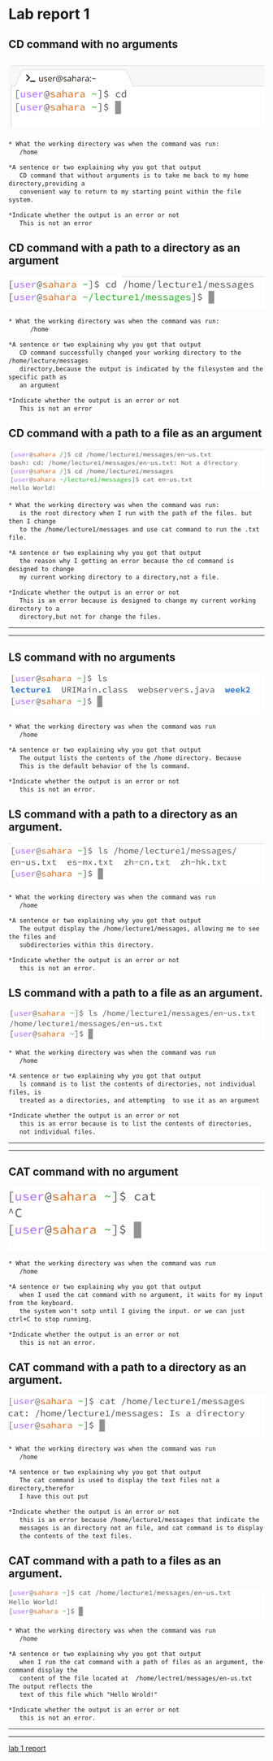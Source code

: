 # Lab report 1
## CD command with no arguments
![Image](cse15l_week1_report/cd_no_command.png)
---
```
* What the working directory was when the command was run:
   /home
```
```
*A sentence or two explaining why you got that output 
   CD command that without arguments is to take me back to my home directory,providing a
   convenient way to return to my starting point within the file system.
```
```
*Indicate whether the output is an error or not
   This is not an error
```
## CD command with a path to a directory as an argument
![Image](cse15l_week1_report/cd_with_dir.png)
```
* What the working directory was when the command was run:
      /home
```
```
*A sentence or two explaining why you got that output 
   CD command successfully changed your working directory to the /home/lecture/messages
   directory,because the output is indicated by the filesystem and the specific path as
   an argument
```
```
*Indicate whether the output is an error or not
   This is not an error
```
## CD command with a path to a file as an argument
![Image](cse15l_week1_report/cd_with_file.png)
```
* What the working directory was when the command was run:
   is the root directory when I run with the path of the files. but then I change
   to the /home/lecture1/messages and use cat command to run the .txt file.
```
```
*A sentence or two explaining why you got that output 
   the reason why I getting an error because the cd command is designed to change
   my current working directory to a directory,not a file.
```
```
*Indicate whether the output is an error or not
   This is an error because is designed to change my current working directory to a
   directory,but not for change the files.
```
---
---
## LS command with no arguments
![Image](cse15l_week1_report/ls_no_argument.png)
```
* What the working directory was when the command was run
   /home
```
```
*A sentence or two explaining why you got that output 
   The output lists the contents of the /home directory. Because
   This is the default behavior of the ls command.
```
```
*Indicate whether the output is an error or not
   this is not an error.
```
## LS command with a path to a directory as an argument.
![Image](cse15l_week1_report/ls_with_dir.png)
```
* What the working directory was when the command was run
   /home
```
```
*A sentence or two explaining why you got that output 
   The output display the /home/lecture1/messages, allowing me to see the files and
   subdirectories within this directory. 
```
```
*Indicate whether the output is an error or not
   this is not an error.
```
## LS command with a path to a file as an argument.
![Image](cse15l_week1_report/ls_with_files.png)
```
* What the working directory was when the command was run
   /home
```
```
*A sentence or two explaining why you got that output 
   ls command is to list the contents of directories, not individual files, is
   treated as a directories, and attempting  to use it as an argument
```
```
*Indicate whether the output is an error or not
   this is an error because is to list the contents of directories,
   not individual files.
```
---
---
## CAT command with no argument
![Image](cse15l_week1_report/cat_with_no_argument.png)
```
* What the working directory was when the command was run
   /home
```
```
*A sentence or two explaining why you got that output 
   when I used the cat command with no argument, it waits for my input from the keyboard.
   the system won't sotp until I giving the input. or we can just ctrl+C to stop running.
```
```
*Indicate whether the output is an error or not
   this is not an error.
```

## CAT command with a path to a directory as an argument.
![Image](cse15l_week1_report/cat_with_dir.png)
```
* What the working directory was when the command was run
   /home
```
```
*A sentence or two explaining why you got that output 
   The cat command is used to display the text files not a directory,therefor
   I have this out put
```
```
*Indicate whether the output is an error or not
   this is an error because /home/lecture1/messages that indicate the
   messages is an directory not an file, and cat command is to display
   the contents of the text files.
```
## CAT command with a path to a files as an argument.
![Image](cse15l_week1_report/cat_with_files.png)
```
* What the working directory was when the command was run
   /home
```
```
*A sentence or two explaining why you got that output 
   when I run the cat command with a path of files as an argument, the command display the
   content of the file located at  /home/lectre1/messages/en-us.txt The output reflects the
   text of this file which "Hello Wrold!"
```
```
*Indicate whether the output is an error or not
   this is not an error.
```
---
---

[lab 1 report](https://chaowen123.github.io/lab1_reoprt.html)
